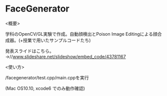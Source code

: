 FaceGenerator
=============
<概要>

学科のOpenCV/GL実験で作成。自動顔検出とPoison Image Editingによる顔合成器。(+授業で用いたサンプルコードたち)

発表スライドはこちら。→//www.slideshare.net/slideshow/embed_code/43781167

<使い方>

/facegenerator/test.cpp/main.cppを実行

(Mac OS10.10, xcode6 でのみ動作確認)
